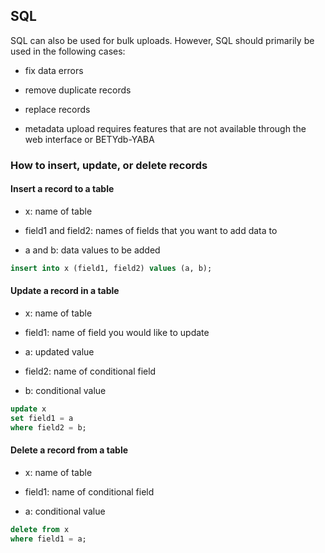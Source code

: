 ## SQL

SQL can also be used for bulk uploads. However, SQL should primarily be used in the following cases:

* fix data errors 

* remove duplicate records

* replace records

* metadata upload requires features that are not available through the web interface or BETYdb-YABA

### How to insert, update, or delete records

#### Insert a record to a table

* x: name of table

* field1 and field2: names of fields that you want to add data to

* a and b: data values to be added

```sql
insert into x (field1, field2) values (a, b);
```

#### Update a record in a table

* x: name of table

* field1: name of field you would like to update

* a: updated value

* field2: name of conditional field

* b: conditional value

```sql
update x
set field1 = a
where field2 = b;
```

#### Delete a record from a table

* x: name of table

* field1: name of conditional field

* a: conditional value

```sql
delete from x
where field1 = a;
```

